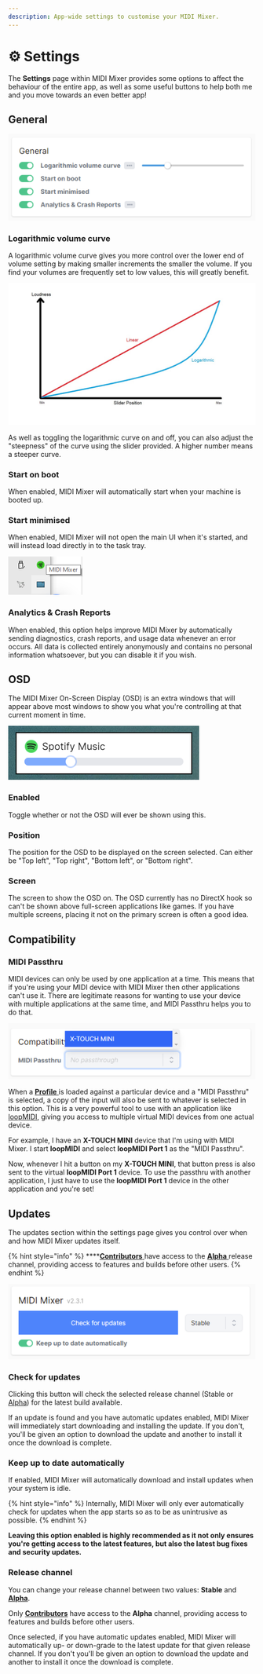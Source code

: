 ```yaml
---
description: App-wide settings to customise your MIDI Mixer.
---
```


# ⚙ Settings

The **Settings** page within MIDI Mixer provides some options to affect the behaviour of the entire app, as well as some useful buttons to help both me and you move towards an even better app!

## General

![The &quot;General&quot; settings on the Settings page](.gitbook/assets/image%20%2820%29.png)

### Logarithmic volume curve

A logarithmic volume curve gives you more control over the lower end of volume setting by making smaller increments the smaller the volume. If you find your volumes are frequently set to low values, this will greatly benefit.

![A logarithmic volume curve compared to a non-logarithmic \(linear\) volume curve](.gitbook/assets/image%20%2827%29.png)

As well as toggling the logarithmic curve on and off, you can also adjust the "steepness" of the curve using the slider provided. A higher number means a steeper curve.

### Start on boot

When enabled, MIDI Mixer will automatically start when your machine is booted up.

### Start minimised

When enabled, MIDI Mixer will not open the main UI when it's started, and will instead load directly in to the task tray.

![MIDI Mixer in the task tray](.gitbook/assets/image%20%2819%29.png)

### Analytics & Crash Reports

When enabled, this option helps improve MIDI Mixer by automatically sending diagnostics, crash reports, and usage data whenever an error occurs. All data is collected entirely anonymously and contains no personal information whatsoever, but you can disable it if you wish.

## OSD

The MIDI Mixer On-Screen Display \(OSD\) is an extra windows that will appear above most windows to show you what you're controlling at that current moment in time.

![An example OSD showing the current volume of the Spotify application](.gitbook/assets/image%20%2828%29.png)

### Enabled

Toggle whether or not the OSD will ever be shown using this.

### Position

The position for the OSD to be displayed on the screen selected. Can either be "Top left", "Top right", "Bottom left", or "Bottom right".

### Screen

The screen to show the OSD on. The OSD currently has no DirectX hook so can't be shown above full-screen applications like games. If you have multiple screens, placing it not on the primary screen is often a good idea.

## Compatibility

### MIDI Passthru

MIDI devices can only be used by one application at a time. This means that if you're using your MIDI device with MIDI Mixer then other applications can't use it. There are legitimate reasons for wanting to use your device with multiple applications at the same time, and MIDI Passthru helps you to do that.

![Selecting the &quot;X-TOUCH MINI&quot; device](.gitbook/assets/image%20%2821%29.png)

When a [**Profile** ](terminology.md#profiles)is loaded against a particular device and a "MIDI Passthru" is selected, a copy of the input will also be sent to whatever is selected in this option. This is a very powerful tool to use with an application like [loopMIDI](https://www.tobias-erichsen.de/software/loopmidi.html), giving you access to multiple virtual MIDI devices from one actual device.

For example, I have an **X-TOUCH MINI** device that I'm using with MIDI Mixer. I start **loopMIDI** and select **loopMIDI Port 1** as the "MIDI Passthru".

Now, whenever I hit a button on my **X-TOUCH MINI**, that button press is also sent to the virtual **loopMIDI Port 1** device. To use the passthru with another application, I just have to use the **loopMIDI Port 1** device in the other application and you're set!

## Updates

The updates section within the settings page gives you control over when and how MIDI Mixer updates itself.

{% hint style="info" %}
\*\*\*\*[**Contributors** ](accounts/contribution.md)have access to the [**Alpha** ](accounts/contribution.md#what-do-i-get)release channel, providing access to features and builds before other users.
{% endhint %}

![The MIDI Mixer updates section of the Settings page](.gitbook/assets/image%20%2824%29.png)

### Check for updates

Clicking this button will check the selected release channel \(Stable or [Alpha](accounts/contribution.md)\) for the latest build available.

If an update is found and you have automatic updates enabled, MIDI Mixer will immediately start downloading and installing the update. If you don't, you'll be given an option to download the update and another to install it once the download is complete.

### Keep up to date automatically

If enabled, MIDI Mixer will automatically download and install updates when your system is idle.

{% hint style="info" %}
Internally, MIDI Mixer will only ever automatically check for updates when the app starts so as to be as unintrusive as possible.
{% endhint %}

**Leaving this option enabled is highly recommended as it not only ensures you're getting access to the latest features, but also the latest bug fixes and security updates.**

### **Release channel**

You can change your release channel between two values: **Stable** and [**Alpha**](accounts/contribution.md).

Only [**Contributors**](accounts/contribution.md) have access to the **Alpha** channel, providing access to features and builds before other users.

Once selected, if you have automatic updates enabled, MIDI Mixer will automatically up- or down-grade to the latest update for that given release channel. If you don't you'll be given an option to download the update and another to install it once the download is complete.

